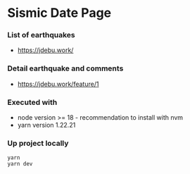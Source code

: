 # Sismic Date Page

### List of earthquakes
- https://jdebu.work/

### Detail earthquake and comments
- https://jdebu.work/feature/1

### Executed with
- node version >= 18 - recommendation to install with nvm
- yarn version 1.22.21

### Up project locally
```
yarn
yarn dev
```
